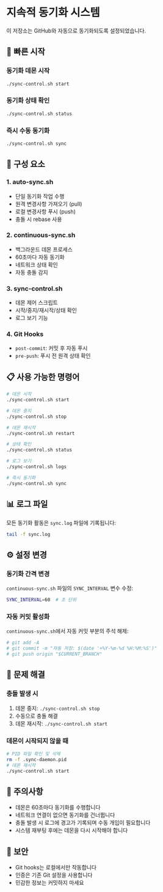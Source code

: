# 지속적 동기화 시스템

이 저장소는 GitHub와 자동으로 동기화되도록 설정되었습니다.

## 🚀 빠른 시작

### 동기화 데몬 시작
```bash
./sync-control.sh start
```

### 동기화 상태 확인
```bash
./sync-control.sh status
```

### 즉시 수동 동기화
```bash
./sync-control.sh sync
```

## 📂 구성 요소

### 1. **auto-sync.sh**
- 단일 동기화 작업 수행
- 원격 변경사항 가져오기 (pull)
- 로컬 변경사항 푸시 (push)
- 충돌 시 rebase 사용

### 2. **continuous-sync.sh**
- 백그라운드 데몬 프로세스
- 60초마다 자동 동기화
- 네트워크 상태 확인
- 자동 충돌 감지

### 3. **sync-control.sh**
- 데몬 제어 스크립트
- 시작/중지/재시작/상태 확인
- 로그 보기 기능

### 4. **Git Hooks**
- `post-commit`: 커밋 후 자동 푸시
- `pre-push`: 푸시 전 원격 상태 확인

## 📋 사용 가능한 명령어

```bash
# 데몬 시작
./sync-control.sh start

# 데몬 중지
./sync-control.sh stop

# 데몬 재시작
./sync-control.sh restart

# 상태 확인
./sync-control.sh status

# 로그 보기
./sync-control.sh logs

# 즉시 동기화
./sync-control.sh sync
```

## 📊 로그 파일

모든 동기화 활동은 `sync.log` 파일에 기록됩니다:
```bash
tail -f sync.log
```

## ⚙️ 설정 변경

### 동기화 간격 변경
`continuous-sync.sh` 파일의 `SYNC_INTERVAL` 변수 수정:
```bash
SYNC_INTERVAL=60  # 초 단위
```

### 자동 커밋 활성화
`continuous-sync.sh`에서 자동 커밋 부분의 주석 해제:
```bash
# git add -A
# git commit -m "자동 저장: $(date '+%Y-%m-%d %H:%M:%S')"
# git push origin "$CURRENT_BRANCH"
```

## 🔧 문제 해결

### 충돌 발생 시
1. 데몬 중지: `./sync-control.sh stop`
2. 수동으로 충돌 해결
3. 데몬 재시작: `./sync-control.sh start`

### 데몬이 시작되지 않을 때
```bash
# PID 파일 확인 및 삭제
rm -f .sync-daemon.pid
# 데몬 재시작
./sync-control.sh start
```

## 📝 주의사항

- 데몬은 60초마다 동기화를 수행합니다
- 네트워크 연결이 없으면 동기화를 건너뜁니다
- 충돌 발생 시 로그에 경고가 기록되며 수동 개입이 필요합니다
- 시스템 재부팅 후에는 데몬을 다시 시작해야 합니다

## 🔐 보안

- Git hooks는 로컬에서만 작동합니다
- 인증은 기존 Git 설정을 사용합니다
- 민감한 정보는 커밋하지 마세요